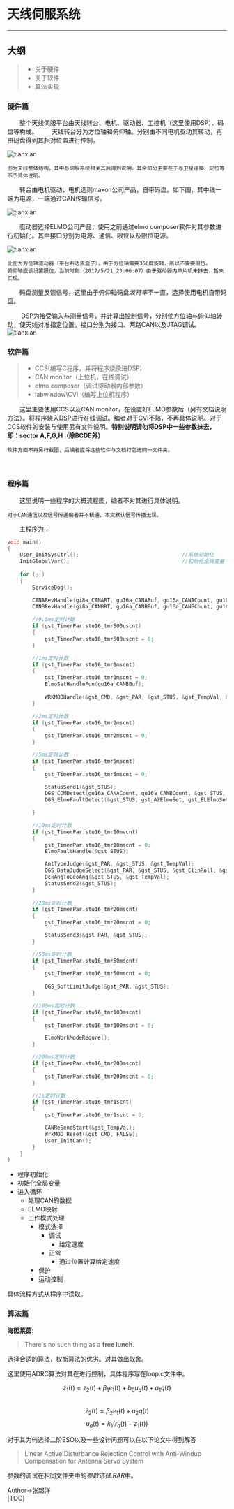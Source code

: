 # 天线伺服系统
        
****
## 大纲
> * 关于硬件     
> * 关于软件
> * 算法实现  
   
### 硬件篇

　　整个天线伺服平台由天线转台、电机、驱动器、工控机（这里使用DSP）、码盘等构成。
　　天线转台分为方位轴和俯仰轴。分别由不同电机驱动其转动，再由码盘得到其相对位置进行控制。

![tianxian](https://raw.githubusercontent.com/cyzhang100/tianxian/master/picture/tianxian1.jpg)    

	图为天线整体结构，其中与伺服系统相关其后得到说明。其余部分主要在于与卫星连接、定位等不予具体说明。

　　转台由电机驱动，电机选则maxon公司产品，自带码盘。如下图，其中线一端为电源，一端通过CAN传输信号。

![tianxian](https://raw.githubusercontent.com/cyzhang100/tianxian/master/picture/dianji1.jpg)    

　　驱动器选择ELMO公司产品，使用之前通过elmo composer软件对其参数进行初始化。其中接口分别为电源、通信、限位以及限位电源。    


![tianxian](https://raw.githubusercontent.com/cyzhang100/tianxian/master/picture/qudongqi1.jpg) 
	
	此图为方位轴驱动器（平台右边黑盒子），由于方位轴需要360度旋转，所以不需要限位。
	俯仰轴应该设置限位，当前时刻（2017/5/21 23:06:07）由于驱动器内单片机未抹去，暂未实现。

　　码盘测量反馈信号，这里由于俯仰轴码盘*波特率*不一直，选择使用电机自带码盘。

　　	DSP为接受输入与测量信号，并计算出控制信号，分别使方位轴与俯仰轴转动，使天线对准指定位置。接口分别为接口、两路CAN以及JTAG调试。
![tianxian](https://raw.githubusercontent.com/cyzhang100/tianxian/master/picture/dsp1.jpg) 
   

### 软件篇

> - CCS(编写C程序，并将程序烧录进DSP)
> - CAN monitor（上位机，在线调试）
> - elmo composer（调试驱动器内部参数）
> - labwindow\CVI（编写上位机程序）

　　这里主要使用CCS以及CAN monitor，在设置好ELMO参数后（另有文档说明方法）。将程序烧入DSP进行在线调试。编者对于CVI不熟，不再具体说明。对于CCS软件的安装与使用另有文件说明。**特别说明请勿将DSP中一些参数抹去，即：sector A,F,G,H（除BCDE外）**


	软件方面不再另行截图，后编者应将这些软件与文档打包进同一文件夹。
　　

### 程序篇

　　这里说明一些程序的大概流程图，编者不对其进行具体说明。    

	对于CAN通信以及信号传递编者并不精通，本文默认信号传播无误。

　　主程序为：
```c
void main()
{
	User_InitSysCtrl();									//系统初始化
	InitGlobalVar();									//初始化全局变量
														
	for (;;)
	{
		ServiceDog();													//喂狗

		CANARevHandle(gi8a_CANART, gu16a_CANABuf, gu16a_CANACount, gu16a_CANACntCache);		//CANA数据接收处理
		CANBRevHandle(gi8a_CANBRT, gu16a_CANBBuf, gu16a_CANBCount, gu16a_CANBCntCache);		//CANB数据接收处理
		
		//0.5ms定时计数
		if (gst_TimerPar.stu16_tmr500uscnt)
		{			
			gst_TimerPar.stu16_tmr500uscnt = 0;			
		}

		//1ms定时计数
		if (gst_TimerPar.stu16_tmr1mscnt)
		{			
			gst_TimerPar.stu16_tmr1mscnt = 0;
			ElmoSetHandleFun(gu16a_CANBBuf);											//20170301-Elmo:映射配置
	
			WRKMODHandle(&gst_CMD, &gst_PAR, &gst_STUS, &gst_TempVal, &gst_DrvCtl);	//工作模式处理
		}

		//2ms定时计数
		if (gst_TimerPar.stu16_tmr2mscnt)
		{			
			gst_TimerPar.stu16_tmr2mscnt = 0;
		}

		//5ms定时计数
		if (gst_TimerPar.stu16_tmr5mscnt)
		{			
			gst_TimerPar.stu16_tmr5mscnt = 0;

			StatusSend1(&gst_STUS);															//状态自动上报(5ms)
			DGS_COMDetect(gu16a_CANACount, gu16a_CANBCount, &gst_STUS, &gst_TempVal);		//通讯检测
			DGS_ElmoFaultDetect(&gst_STUS, gst_AZElmoSet, gst_ELElmoSet, gst_CROElmoSet);	//故障检测
	
		}

		//10ms定时计数
		if (gst_TimerPar.stu16_tmr10mscnt)
		{
			gst_TimerPar.stu16_tmr10mscnt = 0;
			ElmoFaultHandle(&gst_STUS);													//驱动器故障处理

			AntTypeJudge(&gst_PAR, &gst_STUS, &gst_TempVal);			//天线座架形式判断
			DGS_DataJudgeSelect(&gst_PAR, &gst_STUS, &gst_ClinRoll, &gst_ClinPitch);//当前使用的数据判断选择
			DckAngToGeoAng(&gst_STUS, &gst_TempVal);					//甲板角转变为地理角
			StatusSend2(&gst_STUS);										//状态自动上报(10ms)
		}
	
		//20ms定时计数
		if (gst_TimerPar.stu16_tmr20mscnt)
		{
			gst_TimerPar.stu16_tmr20mscnt = 0;

			StatusSend3(&gst_PAR, &gst_STUS);							//状态自动上报(20ms)
		}

		//50ms定时计数
		if (gst_TimerPar.stu16_tmr50mscnt)
		{
			gst_TimerPar.stu16_tmr50mscnt = 0;			
			
			DGS_SoftLimitJudge(&gst_PAR, &gst_STUS);					//软件限位判断	
		}

		//100ms定时计数
		if (gst_TimerPar.stu16_tmr100mscnt)
		{
			gst_TimerPar.stu16_tmr100mscnt = 0;	

			ElmoWorkModeRequre();														//Elmo驱动器工作模式查询
		}

		//200ms定时计数
		if (gst_TimerPar.stu16_tmr200mscnt)
		{
			gst_TimerPar.stu16_tmr200mscnt = 0;
		}

		//1s定时计数
		if (gst_TimerPar.stu16_tmr1scnt)
		{
			gst_TimerPar.stu16_tmr1scnt = 0;			

			CANReSendStart(&gst_TempVal);								//重新发送CAN启动命令
			WrkMOD_Reset(&gst_CMD, FALSE);								//当参数保存时，系统工作状态切换到待机，之后再恢复
			User_InitCan();												//CAN复位
		}
	}
}
```

- 程序初始化
- 初始化全局变量
- 进入循环
    - 处理CAN的数据
	- ELMO映射
	- 工作模式处理
		- 模式选择
			- 调试
				- 给定速度
			- 正常
				- 通过位置计算给定速度
		- 保护
		- 运动控制

具体流程方式从程序中读取。

### 算法篇


**海因莱茵:**
> There's no such thing as a **free lunch**. 

选择合适的算法，权衡算法的优劣。对其做出取舍。

这里使用ADRC算法对其在进行控制，具体程序写在loop.c文件中。


$$\dot{z}_1(t)=z_2(t)+\beta_1e_1(t)+b_0u_a(t)+a_1q(t)$$   
$$\dot{z}_2(t)=\beta_2e_1(t)+a_2q(t)$$
$$u_a(t)=k_1(r_a(t)-z_1(t))$$



对于其为何选择二阶ESO以及一些设计问题可以在以下论文中得到解答
> Linear Active Disturbance Rejection Control with Anti-Windup Compensation for Antenna Servo System

参数的调试在相同文件夹中的*参数选择.RAR*中。

Author->张超洋    
[TOC]


 
